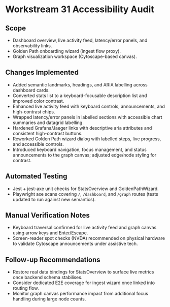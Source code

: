 # Workstream 31 Accessibility Audit

## Scope
- Dashboard overview, live activity feed, latency/error panels, and observability links.
- Golden Path onboarding wizard (ingest flow proxy).
- Graph visualization workspace (Cytoscape-based canvas).

## Changes Implemented
- Added semantic landmarks, headings, and ARIA labelling across dashboard cards.
- Converted stats list to a keyboard-focusable description list and improved color contrast.
- Enhanced live activity feed with keyboard controls, announcements, and high-contrast chips.
- Wrapped latency/error panels in labelled sections with accessible chart summaries and datagrid labelling.
- Hardened Grafana/Jaeger links with descriptive aria attributes and consistent high-contrast buttons.
- Reworked Golden Path wizard dialog with labelled steps, live progress, and accessible controls.
- Introduced keyboard navigation, focus management, and status announcements to the graph canvas; adjusted edge/node styling for contrast.

## Automated Testing
- Jest + jest-axe unit checks for StatsOverview and GoldenPathWizard.
- Playwright axe scans covering `/`, `/dashboard`, and `/graph` routes (tests updated to run against new semantics).

## Manual Verification Notes
- Keyboard traversal confirmed for live activity feed and graph canvas using arrow keys and Enter/Escape.
- Screen-reader spot checks (NVDA) recommended on physical hardware to validate Cytoscape announcements under assistive tech.

## Follow-up Recommendations
- Restore real data bindings for StatsOverview to surface live metrics once backend schema stabilises.
- Consider dedicated E2E coverage for ingest wizard once linked into routing flow.
- Monitor graph canvas performance impact from additional focus handling during large node counts.
